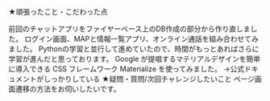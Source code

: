 ★頑張ったこと・こだわった点

 前回のチャットアプリをファイヤーベース上のDB作成の部分から作り直しました。
ログイン画面、MAPと情報一覧アプリ、オンライン通話を組み合わせてみました。
Pythonの学習と並行して進めていたので、時間がもっとあればさらに学習が進んだと思っております。
Google が提唱するマテリアルデザインを簡単に導入できる CSS フレームワーク Materialize を使ってみました。
→公式ドキュメントがしっかりしている
★疑問・質問/次回チャレンジしたいこと
ページ画面遷移の方法をお伺いしたいです。

